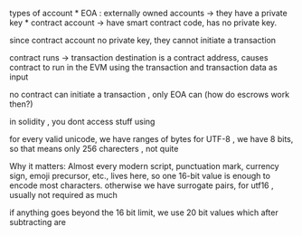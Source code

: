 types of account 
    * EOA : externally owned accounts -> they have a private key 
    * contract account -> have smart contract code, has no private key. 

since contract account no private key, they cannot initiate a transaction 

contract runs -> transaction destination is a contract address, causes contract to run in the EVM using the transaction and transaction data as input 

no contract can initiate a transaction , only EOA can (how do escrows work then?)

in solidity , you dont access stuff using 

for every valid unicode, we have ranges of bytes 
for UTF-8 , we have 8 bits, so that means only 256 charecters , 
not quite 

Why it matters: Almost every modern script, punctuation mark, currency sign, emoji precursor, etc., lives here, so one 16-bit value is enough to encode most characters. 
otherwise we have surrogate pairs, for utf16 , usually not required as much 

if anything goes beyond the 16 bit limit, we use 20 bit values which after subtracting are 